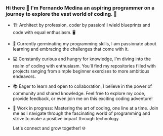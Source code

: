 ### Hi there 👋 I'm Fernando Medina an aspiring programmer on a journey to explore the vast world of coding. 🚀

- 🏗️ Architect by profession, coder by passion! I wield blueprints and code with equal enthusiasm. 🖥️
- 🌱 Currently germinating my programming skills, I am passionate about learning and embracing the challenges that come with it.
- 💻 Constantly curious and hungry for knowledge, I'm diving into the realm of coding with enthusiasm. You'll find my repositories filled with projects ranging from simple beginner exercises to more ambitious endeavors.
- 📚 Eager to learn and open to collaboration, I believe in the power of community and shared knowledge. Feel free to explore my code, provide feedback, or even join me on this exciting coding adventure!
- 🚧 Work in progress: Mastering the art of coding, one line at a time. Join me as I navigate through the fascinating world of programming and strive to make a positive impact through technology.

  Let's connect and grow together! 🌐

